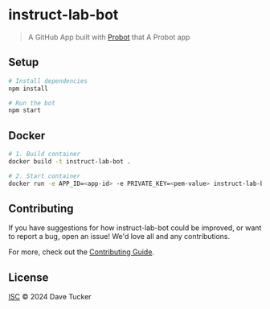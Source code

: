 # instruct-lab-bot

> A GitHub App built with [Probot](https://github.com/probot/probot) that A Probot app

## Setup

```sh
# Install dependencies
npm install

# Run the bot
npm start
```

## Docker

```sh
# 1. Build container
docker build -t instruct-lab-bot .

# 2. Start container
docker run -e APP_ID=<app-id> -e PRIVATE_KEY=<pem-value> instruct-lab-bot
```

## Contributing

If you have suggestions for how instruct-lab-bot could be improved, or want to report a bug, open an issue! We'd love all and any contributions.

For more, check out the [Contributing Guide](CONTRIBUTING.md).

## License

[ISC](LICENSE) © 2024 Dave Tucker
